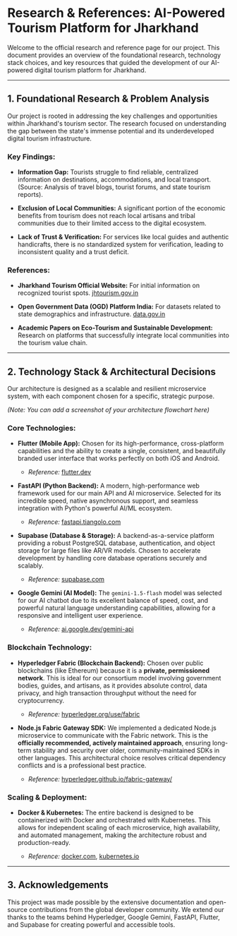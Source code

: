 # Research & References: AI-Powered Tourism Platform for Jharkhand

Welcome to the official research and reference page for our project. This document provides an overview of the foundational research, technology stack choices, and key resources that guided the development of our AI-powered digital tourism platform for Jharkhand.

---

## 1. Foundational Research & Problem Analysis

Our project is rooted in addressing the key challenges and opportunities within Jharkhand's tourism sector. The research focused on understanding the gap between the state's immense potential and its underdeveloped digital tourism infrastructure.

### Key Findings:

* **Information Gap:** Tourists struggle to find reliable, centralized information on destinations, accommodations, and local transport. (Source: Analysis of travel blogs, tourist forums, and state tourism reports).

* **Exclusion of Local Communities:** A significant portion of the economic benefits from tourism does not reach local artisans and tribal communities due to their limited access to the digital ecosystem.

* **Lack of Trust & Verification:** For services like local guides and authentic handicrafts, there is no standardized system for verification, leading to inconsistent quality and a trust deficit.

### References:

* **Jharkhand Tourism Official Website:** For initial information on recognized tourist spots. [jhtourism.gov.in](https://jhtourism.gov.in/)

* **Open Government Data (OGD) Platform India:** For datasets related to state demographics and infrastructure. [data.gov.in](https://data.gov.in/)

* **Academic Papers on Eco-Tourism and Sustainable Development:** Research on platforms that successfully integrate local communities into the tourism value chain.

---

## 2. Technology Stack & Architectural Decisions

Our architecture is designed as a scalable and resilient microservice system, with each component chosen for a specific, strategic purpose.

*(Note: You can add a screenshot of your architecture flowchart here)*

### Core Technologies:

* **Flutter (Mobile App):** Chosen for its high-performance, cross-platform capabilities and the ability to create a single, consistent, and beautifully branded user interface that works perfectly on both iOS and Android.

    * *Reference:* [flutter.dev](https://flutter.dev/)

* **FastAPI (Python Backend):** A modern, high-performance web framework used for our main API and AI microservice. Selected for its incredible speed, native asynchronous support, and seamless integration with Python's powerful AI/ML ecosystem.

    * *Reference:* [fastapi.tiangolo.com](https://fastapi.tiangolo.com/)

* **Supabase (Database & Storage):** A backend-as-a-service platform providing a robust PostgreSQL database, authentication, and object storage for large files like AR/VR models. Chosen to accelerate development by handling core database operations securely and scalably.

    * *Reference:* [supabase.com](https://supabase.com/)

* **Google Gemini (AI Model):** The `gemini-1.5-flash` model was selected for our AI chatbot due to its excellent balance of speed, cost, and powerful natural language understanding capabilities, allowing for a responsive and intelligent user experience.

    * *Reference:* [ai.google.dev/gemini-api](https://ai.google.dev/gemini-api)

### Blockchain Technology:

* **Hyperledger Fabric (Blockchain Backend):** Chosen over public blockchains (like Ethereum) because it is a **private, permissioned network**. This is ideal for our consortium model involving government bodies, guides, and artisans, as it provides absolute control, data privacy, and high transaction throughput without the need for cryptocurrency.

    * *Reference:* [hyperledger.org/use/fabric](https://hyperledger.org/use/fabric)

* **Node.js Fabric Gateway SDK:** We implemented a dedicated Node.js microservice to communicate with the Fabric network. This is the **officially recommended, actively maintained approach**, ensuring long-term stability and security over older, community-maintained SDKs in other languages. This architectural choice resolves critical dependency conflicts and is a professional best practice.

    * *Reference:* [hyperledger.github.io/fabric-gateway/](https://hyperledger.github.io/fabric-gateway/)

### Scaling & Deployment:

* **Docker & Kubernetes:** The entire backend is designed to be containerized with Docker and orchestrated with Kubernetes. This allows for independent scaling of each microservice, high availability, and automated management, making the architecture robust and production-ready.

    * *Reference:* [docker.com](https://www.docker.com/), [kubernetes.io](https://kubernetes.io/)

---

## 3. Acknowledgements

This project was made possible by the extensive documentation and open-source contributions from the global developer community. We extend our thanks to the teams behind Hyperledger, Google Gemini, FastAPI, Flutter, and Supabase for creating powerful and accessible tools.
